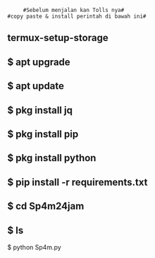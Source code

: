          #Sebelum menjalan kan Tolls nya#
    #copy paste & install perintah di bawah ini#

termux-setup-storage
-----------------------------------------------------
$ apt upgrade
-----------------------------------------------------
$ apt update
-----------------------------------------------------
$ pkg install jq
-----------------------------------------------------
$ pkg install pip
-----------------------------------------------------
$ pkg install python
-----------------------------------------------------
$ pip install -r requirements.txt
-----------------------------------------------------
$ cd Sp4m24jam
-----------------------------------------------------
$ ls
-----------------------------------------------------
$ python Sp4m.py
